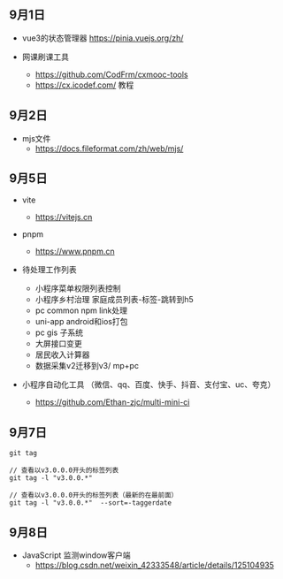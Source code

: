 ## 9月1日

-  vue3的状态管理器
 https://pinia.vuejs.org/zh/

- 网课刷课工具 
  - https://github.com/CodFrm/cxmooc-tools
  - https://cx.icodef.com/ 教程

## 9月2日
- mjs文件
  - https://docs.fileformat.com/zh/web/mjs/

## 9月5日
- vite
  - https://vitejs.cn
- pnpm 
  - https://www.pnpm.cn

- 待处理工作列表
  - 小程序菜单权限列表控制
  - 小程序乡村治理 家庭成员列表-标签-跳转到h5
  - pc common npm link处理
  - uni-app  android和ios打包
  - pc gis 子系统
  - 大屏接口变更
  - 居民收入计算器
  - 数据采集v2迁移到v3/ mp+pc

- 小程序自动化工具 （微信、qq、百度、快手、抖音、支付宝、uc、夸克）
  - https://github.com/Ethan-zjc/multi-mini-ci

## 9月7日

```
git tag

// 查看以v3.0.0.0开头的标签列表
git tag -l "v3.0.0.*" 

// 查看以v3.0.0.0开头的标签列表（最新的在最前面）
git tag -l "v3.0.0.*"  --sort=-taggerdate
```  

## 9月8日
- JavaScript 监测window客户端
  - https://blog.csdn.net/weixin_42333548/article/details/125104935